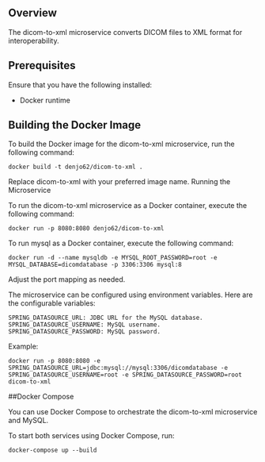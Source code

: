 ## Overview

The dicom-to-xml microservice converts DICOM files to XML format for interoperability.

## Prerequisites

Ensure that you have the following installed:

- Docker runtime

## Building the Docker Image

To build the Docker image for the dicom-to-xml microservice, run the following command:

    docker build -t denjo62/dicom-to-xml .

Replace dicom-to-xml with your preferred image name.
Running the Microservice

To run the dicom-to-xml microservice as a Docker container, execute the following command:

    docker run -p 8080:8080 denjo62/dicom-to-xml

To run mysql as a Docker container, execute the following command:

    docker run -d --name mysqldb -e MYSQL_ROOT_PASSWORD=root -e MYSQL_DATABASE=dicomdatabase -p 3306:3306 mysql:8


Adjust the port mapping as needed.

The microservice can be configured using environment variables. Here are the configurable variables:

    SPRING_DATASOURCE_URL: JDBC URL for the MySQL database.
    SPRING_DATASOURCE_USERNAME: MySQL username.
    SPRING_DATASOURCE_PASSWORD: MySQL password.

Example:

    docker run -p 8080:8080 -e SPRING_DATASOURCE_URL=jdbc:mysql://mysql:3306/dicomdatabase -e SPRING_DATASOURCE_USERNAME=root -e SPRING_DATASOURCE_PASSWORD=root dicom-to-xml

##Docker Compose

You can use Docker Compose to orchestrate the dicom-to-xml microservice and MySQL. 

To start both services using Docker Compose, run:

    docker-compose up --build